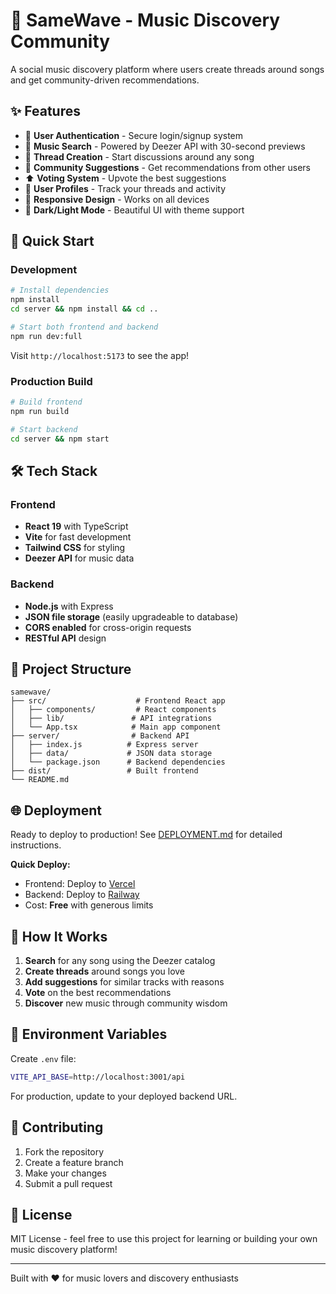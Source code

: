 # 🎵 SameWave - Music Discovery Community

A social music discovery platform where users create threads around songs and get community-driven recommendations.

## ✨ Features

- 🔐 **User Authentication** - Secure login/signup system
- 🎵 **Music Search** - Powered by Deezer API with 30-second previews
- 🧵 **Thread Creation** - Start discussions around any song
- 💬 **Community Suggestions** - Get recommendations from other users
- ⬆️ **Voting System** - Upvote the best suggestions
- 👤 **User Profiles** - Track your threads and activity
- 📱 **Responsive Design** - Works on all devices
- 🎨 **Dark/Light Mode** - Beautiful UI with theme support

## 🚀 Quick Start

### Development

```bash
# Install dependencies
npm install
cd server && npm install && cd ..

# Start both frontend and backend
npm run dev:full
```

Visit `http://localhost:5173` to see the app!

### Production Build

```bash
# Build frontend
npm run build

# Start backend
cd server && npm start
```

## 🛠️ Tech Stack

### Frontend
- **React 19** with TypeScript
- **Vite** for fast development
- **Tailwind CSS** for styling
- **Deezer API** for music data

### Backend
- **Node.js** with Express
- **JSON file storage** (easily upgradeable to database)
- **CORS enabled** for cross-origin requests
- **RESTful API** design

## 📁 Project Structure

```
samewave/
├── src/                    # Frontend React app
│   ├── components/         # React components
│   ├── lib/               # API integrations
│   └── App.tsx            # Main app component
├── server/                # Backend API
│   ├── index.js          # Express server
│   ├── data/             # JSON data storage
│   └── package.json      # Backend dependencies
├── dist/                 # Built frontend
└── README.md
```

## 🌐 Deployment

Ready to deploy to production! See [DEPLOYMENT.md](./DEPLOYMENT.md) for detailed instructions.

**Quick Deploy:**
- Frontend: Deploy to [Vercel](https://vercel.com) 
- Backend: Deploy to [Railway](https://railway.app)
- Cost: **Free** with generous limits

## 🎯 How It Works

1. **Search** for any song using the Deezer catalog
2. **Create threads** around songs you love
3. **Add suggestions** for similar tracks with reasons
4. **Vote** on the best recommendations
5. **Discover** new music through community wisdom

## 🔧 Environment Variables

Create `.env` file:
```bash
VITE_API_BASE=http://localhost:3001/api
```

For production, update to your deployed backend URL.

## 🤝 Contributing

1. Fork the repository
2. Create a feature branch
3. Make your changes
4. Submit a pull request

## 📄 License

MIT License - feel free to use this project for learning or building your own music discovery platform!

---

Built with ❤️ for music lovers and discovery enthusiasts